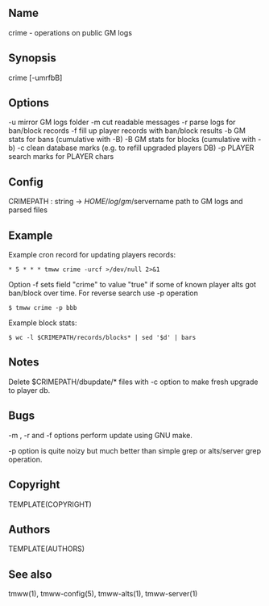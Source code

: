 Name
----
crime - operations on public GM logs

Synopsis
--------

crime [-umrfbB]

Options
-------

-u          mirror GM logs folder
-m          cut readable messages
-r          parse logs for ban/block records
-f          fill up player records with ban/block results
-b          GM stats for bans (cumulative with -B)
-B          GM stats for blocks (cumulative with -b)
-c          clean database marks (e.g. to refill upgraded players DB)
-p PLAYER   search marks for PLAYER chars

Config
------

CRIMEPATH : string -> $HOME/log/gm/$servername
    path to GM logs and parsed files

Example
-------

Example cron record for updating players records:

    * 5 * * * tmww crime -urcf >/dev/null 2>&1

Option -f sets field "crime" to value "true" if some of known player alts got
ban/block over time. For reverse search use -p operation

    $ tmww crime -p bbb

Example block stats:

    $ wc -l $CRIMEPATH/records/blocks* | sed '$d' | bars

Notes
-----

Delete $CRIMEPATH/dbupdate/* files with -c option to make fresh upgrade to
player db.

Bugs
----

-m , -r and -f options perform update using GNU make.

-p option is quite noizy but much better than simple grep or alts/server grep
operation.

Copyright
---------
TEMPLATE(COPYRIGHT)

Authors
-------
TEMPLATE(AUTHORS)

See also
--------
tmww(1), tmww-config(5), tmww-alts(1), tmww-server(1)

